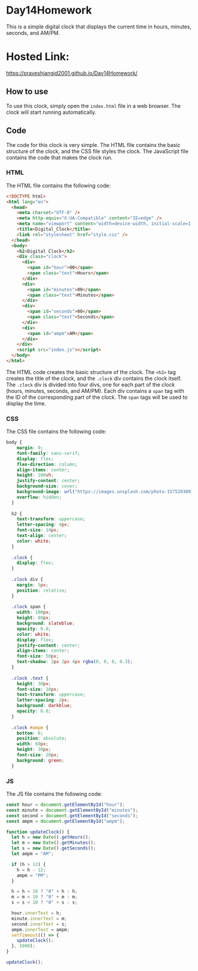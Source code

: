 # Day14Homework

This is a simple digital clock that displays the current time in hours, minutes, seconds, and AM/PM.
# Hosted Link: 

https://praveshjangid2001.github.io/Day14Homework/

## How to use

To use this clock, simply open the `index.html` file in a web browser. The clock will start running automatically.

## Code

The code for this clock is very simple. The HTML file contains the basic structure of the clock, and the CSS file styles the clock. The JavaScript file contains the code that makes the clock run.

### HTML

The HTML file contains the following code:

```html
<!DOCTYPE html>
<html lang="en">
  <head>
    <meta charset="UTF-8" />
    <meta http-equiv="X-UA-Compatible" content="IE=edge" />
    <meta name="viewport" content="width=device-width, initial-scale=1.0" />
    <title>Digital_Clock</title>
    <link rel="stylesheet" href="style.css" />
  </head>
  <body>
    <h2>Digital Clock</h2>
    <div class="clock">
      <div>
        <span id="hour">00</span>
        <span class="text">Hours</span>
      </div>
      <div>
        <span id="minutes">00</span>
        <span class="text">Minutes</span>
      </div>
      <div>
        <span id="seconds">00</span>
        <span class="text">Seconds</span>
      </div>
      <div>
        <span id="ampm">AM</span>
      </div>
    </div>
    <script src="index.js"></script>
  </body>
</html>
```

The HTML code creates the basic structure of the clock. The `<h2>` tag creates the title of the clock, and the `.clock` div contains the clock itself. The `.clock` div is divided into four divs, one for each part of the clock (hours, minutes, seconds, and AM/PM). Each div contains a `span` tag with the ID of the corresponding part of the clock. The `span` tags will be used to display the time.

### CSS

The CSS file contains the following code:

```css
body {
    margin: 0;
    font-family: sans-serif;
    display: flex;
    flex-direction: column;
    align-items: center;
    height: 100vh;
    justify-content: center;
    background-size: cover;
    background-image: url("https://images.unsplash.com/photo-1575203091586-611fe505bb0e?ixlib=rb-4.0.3&ixid=M3wxMjA3fDB8MHxleHBsb3JlLWZlZWR8NHx8fGVufDB8fHx8fA%3D%3D&auto=format&fit=crop&w=600&q=60");
    overflow: hidden;
  }
  
  h2 {
    text-transform: uppercase;
    letter-spacing: 4px;
    font-size: 14px;
    text-align: center;
    color: white;
  }
  
  .clock {
    display: flex;
  }
  
  .clock div {
    margin: 5px;
    position: relative;
  }
  
  .clock span {
    width: 100px;
    height: 80px;
    background: slateblue;
    opacity: 0.8;
    color: white;
    display: flex;
    justify-content: center;
    align-items: center;
    font-size: 50px;
    text-shadow: 2px 2px 4px rgba(0, 0, 0, 0.3);
  }
  
  .clock .text {
    height: 30px;
    font-size: 10px;
    text-transform: uppercase;
    letter-spacing: 2px;
    background: darkblue;
    opacity: 0.8;
  }
  
  .clock #ampm {
    bottom: 0;
    position: absolute;
    width: 60px;
    height: 30px;
    font-size: 20px;
    background: green;
  }
```
### JS

The JS file contains the following code:
```js
const hour = document.getElementById("hour");
const minute = document.getElementById("minutes");
const second = document.getElementById("seconds");
const ampm = document.getElementById("ampm");

function updateClock() {
  let h = new Date().getHours();
  let m = new Date().getMinutes();
  let s = new Date().getSeconds();
  let ampm = "AM";

  if (h > 12) {
    h = h - 12;
    ampm = "PM";
  }

  h = h < 10 ? "0" + h : h;
  m = m < 10 ? "0" + m : m;
  s = s < 10 ? "0" + s : s;

  hour.innerText = h;
  minute.innerText = m;
  second.innerText = s;
  ampm.innerText = ampm;
  setTimeout(() => {
    updateClock();
  }, 1000);
}

updateClock();
```
